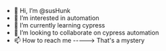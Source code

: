 - 👋 Hi, I’m @susHunk
- 👀 I’m interested in automation
- 🌱 I’m currently learning cypress
- 💞️ I’m looking to collaborate on cypress automation
- 📫 How to reach me -----> That's a mystery

<!---
susHunk/susHunk is a ✨ special ✨ repository because its `README.md` (this file) appears on your GitHub profile.
You can click the Preview link to take a look at your changes.
--->

